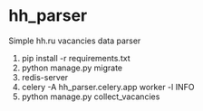 # hh_parser

Simple hh.ru vacancies data parser 


1. pip install -r requirements.txt
2. python manage.py migrate
3. redis-server
4. celery -A hh_parser.celery.app worker -l INFO
5. python manage.py collect_vacancies

